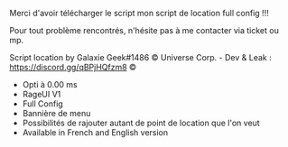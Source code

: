 Merci d'avoir télécharger le script mon script de location full config !!!

Pour tout problème rencontrés, n'hésite pas à me contacter via ticket ou mp.

Script location by Galaxie Geek#1486
© Universe Corp. - Dev & Leak : https://discord.gg/qBPjHQfzm8 © 

- Opti à 0.00 ms
- RageUI V1
- Full Config
- Bannière de menu
- Possibilités de rajouter autant de point de location que l'on veut
- Available in French and English version